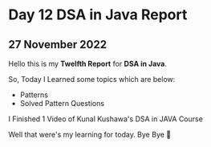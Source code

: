 # Day 12 DSA in Java Report

## 27 November 2022

Hello this is my **Twelfth Report** for **DSA in Java**.

So, Today I Learned some topics which are below:

- Patterns
- Solved Pattern Questions

I Finished 1 Video of Kunal Kushawa's DSA in JAVA Course


Well that were's my learning for today. Bye Bye :wave:
